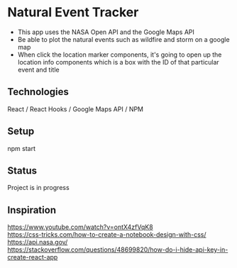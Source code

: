 # Natural Event Tracker
- This app uses the NASA Open API and the Google Maps API
- Be able to plot the natural events such as wildfire and storm on a google map
- When click the location marker components, it's going to open up the location info components which is a box with the ID of that particular event and title
## Technologies
React / React Hooks / Google Maps API / NPM
## Setup
npm start
## Status
Project is in progress
## Inspiration
https://www.youtube.com/watch?v=ontX4zfVqK8<br />
https://css-tricks.com/how-to-create-a-notebook-design-with-css/<br />
https://api.nasa.gov/<br />
https://stackoverflow.com/questions/48699820/how-do-i-hide-api-key-in-create-react-app
